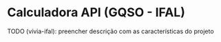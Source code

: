 
# Calculadora API (GQSO - IFAL)
TODO (vívia-ifal): preencher descrição com as características do projeto
